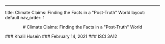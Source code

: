 ---
title: Climate Claims: Finding the Facts in a "Post-Truth" World 
layout: default
nav_order: 1

<p align="center">
#  Climate Claims: Finding the Facts in a "Post-Truth" World 
</p>
### Khalil Husein
### February 14, 2021
### ISCI 3A12

